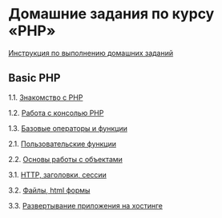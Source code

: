 # Домашние задания по курсу «PHP»

[Инструкция по выполнению домашних заданий](https://github.com/netology-code/bphp-2-homeworks/blob/master/homework.md)

## Basic PHP

1.1. [Знакомство с PHP](001-intro)

1.2. [Работа с консолью PHP](002-console)

1.3. [Базовые операторы и функции](003-operators)

2.1. [Пользовательские функции](004-functions)

2.2. [Основы работы с объектами]()

3.1. [HTTP, заголовки, сессии]()

3.2. [Файлы, html формы]()

3.3. [Развертывание приложения на хостинге]()
